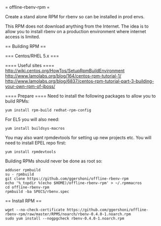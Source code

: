 = offline-rbenv-rpm =

Create a stand alone RPM for rbenv so can be installed in prod envs.

This RPM does not download anything from the Internet.  The idea is to allow you to install rbenv on a production environment where internet access is limited.

== Building RPM ==

=== Centos/RHEL 5.x ===

==== Useful sites ====
http://wiki.centos.org/HowTos/SetupRpmBuildEnvironment
http://www.lamolabs.org/blog/164/centos-rpm-tutorial-1/
http://www.lamolabs.org/blog/6837/centos-rpm-tutorial-part-3-building-your-own-rpm-of-jboss/

==== Prepare ====
Need to install the following packages to allow you to build RPMs:
```
yum install rpm-build redhat-rpm-config
```
For EL5 you will also need:
```
yum install buildsys-macros
```
You may also want rpmdevtools for setting up new projects etc.  You will need to install EPEL repo first: 
```
yum install rpmdevtools
```
Building RPMs should never be done as root so:
```
adduser rpmbuild
su - rpmbuild
git clone https://github.com/ggershoni/offline-rbenv-rpm
echo '%_topdir %(echo $HOME)/offline-rbenv-rpm' > ~/.rpmmacros 
cd offline-rbenv-rpm
rpmbuild -ba SPECS/rbenv.spec
```

== Install RPM ==
```
wget --no-check-certificate https://github.com/ggershoni/offline-rbenv-rpm/raw/master/RPMS/noarch/rbenv-0.4.0-1.noarch.rpm
sudo yum install --nogpgcheck rbenv-0.4.0-1.noarch.rpm
```
